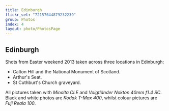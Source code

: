 ```yaml
---
title: Edinburgh
flickr_set: "72157644879232239"
group: Photos
index: 4
layout: photo/PhotosPage
---
```


## Edinburgh

Shots from Easter weekend 2013 taken across three locations in Edinburgh:

- Calton Hill and the National Monument of Scotland.
- Arthur's Seat.
- St Cuthburt's Church graveyard.

All pictures taken with _Minolta CLE_ and _Voigtländer Nokton 40mm f1.4 SC_. Black and white photos are _Kodak T-Max 400_, whilst colour pictures are _Fuji Reala 100_.
